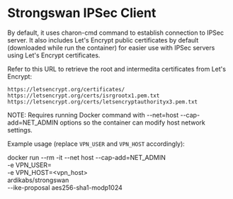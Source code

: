 # Strongswan IPSec Client
By default, it uses charon-cmd command to establish connection to IPSec server. It also includes Let's Encrypt public certificates by default (downloaded while run the container) for easier use with IPSec servers using Let's Encrypt certificates.

Refer to this URL to retrieve the root and intermedita certificates from Let's Encrypt:
```
https://letsencrypt.org/certificates/
https://letsencrypt.org/certs/isrgrootx1.pem.txt
https://letsencrypt.org/certs/letsencryptauthorityx3.pem.txt
```
NOTE:
Requires running Docker command with --net=host --cap-add=NET_ADMIN options so the container can modify host network settings.

Example usage (replace `VPN_USER` and `VPN_HOST` accordingly):

docker run --rm -it --net host --cap-add=NET_ADMIN \
    -e VPN_USER=<username> \
    -e VPN_HOST=<vpn_host> \
    ardikabs/strongswan \
    --ike-proposal aes256-sha1-modp1024
